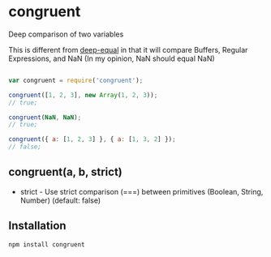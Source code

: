 # congruent

Deep comparison of two variables

This is different from [deep-equal](https://github.com/substack/node-deep-equal) in that it will compare
Buffers, Regular Expressions, and NaN (In my opinion, NaN should equal NaN)

```javascript

var congruent = require('congruent');

congruent([1, 2, 3], new Array(1, 2, 3));
// true;

congruent(NaN, NaN);
// true;

congruent({ a: [1, 2, 3] }, { a: [1, 3, 2] });
// false;

```

## congruent(a, b, strict)

* strict - Use strict comparison (===) between primitives (Boolean, String, Number) (default: false)

## Installation

```bash
npm install congruent
```